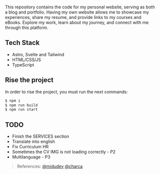This repository contains the code for my personal website, serving as both a blog and portfolio. Having my own website allows me to showcase my experiences, share my resume, and provide links to my courses and eBooks. Explore my work, learn about my journey, and connect with me through this platform.

## Tech Stack

- Astro, Svelte and Tailwind
- HTML/CSS/JS
- TypeScript

## Rise the project

In order to rise the project, you must run the next commands:

```bash
$ npm i
$ npm run build
$ npm run start
```

## TODO

- Finish the SERVICES section
- Translate into english
- Fix Curriculum HR
- Sometimes the CV IMG is not loading correctly - P2
- Multilanguage - P3

> References: [@midudev](https://github.com/midudev) [@charca](https://www.github.com/Charca)
